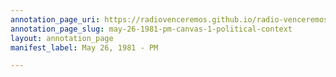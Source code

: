 ```yaml
---
annotation_page_uri: https://radiovenceremos.github.io/radio-venceremos-english/annotations/may-26-1981-pm-canvas-1-political-context.json
annotation_page_slug: may-26-1981-pm-canvas-1-political-context
layout: annotation_page
manifest_label: May 26, 1981 - PM

---
```

